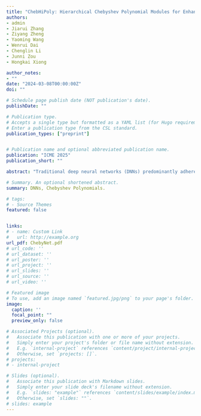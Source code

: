 ```yaml
---
title: "ChebHiPoly: Hierarchical Chebyshev Polynomial Modules for Enhanced Approximation and Optimization"
authors:
- admin
- Jiarui Zhang
- Ziyang Zheng
- Yaoming Wang
- Wenrui Dai
- Chenglin Li
- Junni Zou
- Hongkai Xiong

author_notes:
- ""
date: "2024-03-08T00:00:00Z"
doi: ""

# Schedule page publish date (NOT publication's date).
publishDate: ""

# Publication type.
# Accepts a single type but formatted as a YAML list (for Hugo requirements).
# Enter a publication type from the CSL standard.
publication_types: ["preprint"]


# Publication name and optional abbreviated publication name.
publication: "ICME 2025"
publication_short: ""

abstract: "Traditional deep neural networks (DNNs) predominantly adhere to a similar design paradigm. Even with the incorporation of additive shortcuts, they lack explicit modeling of relationships between non-adjacent layers. Consequently, this paradigm constrains the fitting capabilities of existing DNNs. To address this issue, we propose ChebHiPoly, a novel network paradigm to build hierarchical Chebyshev polynomial connections between general network layers. Specifically, we establish a recursive relationship among adjacent layers and a polynomial relationship between non-adjacent layers to construct ChebHiPoly, which improves representation capabilities of the network. Experimentally, we comprehensively evaluate ChebHiPoly on diverse tasks, including function approximation, semantic segmentation, and visual recognition. Across all these tasks, ChebHiPoly consistently outperforms traditional neural networks under identical training conditions, demonstrating superior efficiency and fitting properties. Our findings underscore the potential of polynomial-based layer connections to significantly enhance neural network performance, offering a promising direction for future deep learning architectures."

# Summary. An optional shortened abstract.
summary: DNNs, Chebyshev Polynomials.

# tags:
# - Source Themes
featured: false


links:
# - name: Custom Link
#   url: http://example.org
url_pdf: ChebyNet.pdf
# url_code: ''
# url_dataset: ''
# url_poster: ''
# url_project: ''
# url_slides: ''
# url_source: ''
# url_video: ''

# Featured image
# To use, add an image named `featured.jpg/png` to your page's folder. 
image:
  caption: ''
  focal_point: ""
  preview_only: false

# Associated Projects (optional).
#   Associate this publication with one or more of your projects.
#   Simply enter your project's folder or file name without extension.
#   E.g. `internal-project` references `content/project/internal-project/index.md`.
#   Otherwise, set `projects: []`.
# projects:
# - internal-project

# Slides (optional).
#   Associate this publication with Markdown slides.
#   Simply enter your slide deck's filename without extension.
#   E.g. `slides: "example"` references `content/slides/example/index.md`.
#   Otherwise, set `slides: ""`.
# slides: example
---
```


<!-- {{% callout note %}}
Create your slides in Markdown - click the *Slides* button to check out the example.
{{% /callout %}}

Add the publication's **full text** or **supplementary notes** here. You can use rich formatting such as including [code, math, and images](https://wowchemy.com/docs/content/writing-markdown-latex/). -->
